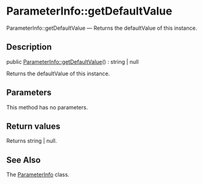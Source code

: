 ParameterInfo::getDefaultValue
================

ParameterInfo::getDefaultValue — Returns the defaultValue of this instance.

Description
---------------


public [ParameterInfo::getDefaultValue](https://github.com/lingtalfi/DocTools/blob/master/doc/api/DocTools/Info/ParameterInfo/getDefaultValue.md)() : string | null




Returns the defaultValue of this instance.




Parameters
--------------

This method has no parameters.


Return values
----------------

Returns string | null.









See Also
-----------

The [ParameterInfo](https://github.com/lingtalfi/DocTools/blob/master/doc/api/DocTools/Info/ParameterInfo.md) class.
